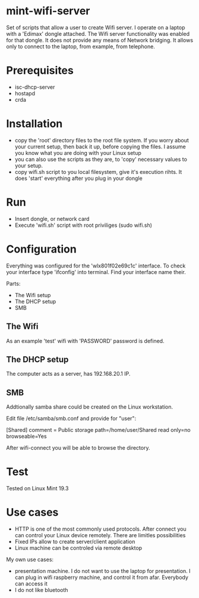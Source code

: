 # mint-wifi-server

Set of scripts that allow a user to create Wifi server. I operate on a laptop with a 'Edimax' dongle attached. The Wifi server functionality was enabled for that dongle. It does not provide any means of Network bridging. It allows only to connect to the laptop, from example, from telephone.

# Prerequisites

 - isc-dhcp-server
 - hostapd
 - crda

# Installation

 - copy the 'root' directory files to the root file system. If you worry about your current setup, then back it up, before copying the files. I assume you know what you are doing with your Linux setup
 - you can also use the scripts as they are, to 'copy' necessary values to your setup.
 - copy wifi.sh script to you local filesystem, give it's execution rihts. It does 'start' everything after you plug in your dongle

# Run

 - Insert dongle, or network card
 - Execute 'wifi.sh' script with root priviliges (sudo wifi.sh)

# Configuration

Everything was configured for the 'wlx801f02e69c1c' interface. To check your interface type 'ifconfig' into terminal. Find your interface name their.

Parts:

 - The Wifi setup
 - The DHCP setup
 - SMB

## The Wifi

As an example 'test' wifi with 'PASSWORD' password is defined.

## The DHCP setup

The computer acts as a server, has 192.168.20.1 IP.

## SMB

Addtionally samba share could be created on the Linux workstation.

Edit file /etc/samba/smb.conf and provide for "user":

[Shared]
comment = Public storage
path=/home/user/Shared
read only=no
browseable=Yes

After wifi-connect you will be able to browse the directory.

# Test

Tested on Linux Mint 19.3

# Use cases

 - HTTP is one of the most commonly used protocols. After connect you can control your Linux device remotely. There are limitles possibilities
 - Fixed IPs allow to create server/client application
 - Linux machine can be controled via remote desktop
 
 My own use cases:
 
  - presentation machine. I do not want to use the laptop for presentation. I can plug in wifi raspberry machine, and control it from afar. Everybody can access it
  - I do not like bluetooth
